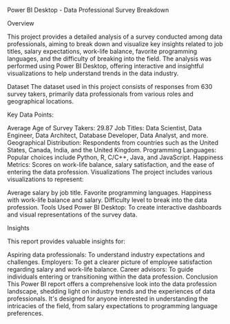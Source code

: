 Power BI Desktop - Data Professional Survey Breakdown

Overview

This project provides a detailed analysis of a survey conducted among data professionals, aiming to break down and visualize key insights related to job titles, salary expectations, work-life balance, favorite programming languages, and the difficulty of breaking into the field. The analysis was performed using Power BI Desktop, offering interactive and insightful visualizations to help understand trends in the data industry.

Dataset
The dataset used in this project consists of responses from 630 survey takers, primarily data professionals from various roles and geographical locations.

Key Data Points:

Average Age of Survey Takers: 29.87
Job Titles: Data Scientist, Data Engineer, Data Architect, Database Developer, Data Analyst, and more.
Geographical Distribution: Respondents from countries such as the United States, Canada, India, and the United Kingdom.
Programming Languages: Popular choices include Python, R, C/C++, Java, and JavaScript.
Happiness Metrics: Scores on work-life balance, salary satisfaction, and the ease of entering the data profession.
Visualizations
The project includes various visualizations to represent:

Average salary by job title.
Favorite programming languages.
Happiness with work-life balance and salary.
Difficulty level to break into the data profession.
Tools Used
Power BI Desktop: To create interactive dashboards and visual representations of the survey data.

Insights

This report provides valuable insights for:

Aspiring data professionals: To understand industry expectations and challenges.
Employers: To get a clearer picture of employee satisfaction regarding salary and work-life balance.
Career advisors: To guide individuals entering or transitioning within the data profession.
Conclusion
This Power BI report offers a comprehensive look into the data profession landscape, shedding light on industry trends and the experiences of data professionals. It's designed for anyone interested in understanding the intricacies of the field, from salary expectations to programming language preferences.
